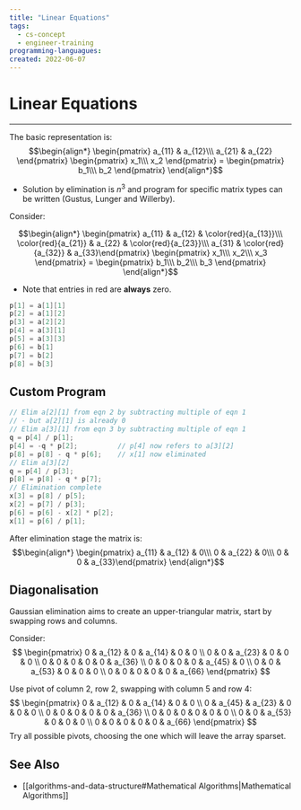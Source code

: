 ```yaml
---
title: "Linear Equations"
tags:
  - cs-concept
  - engineer-training
programming-languagues:
created: 2022-06-07
---
```

# Linear Equations
---
The basic representation is: 
$$\begin{align*}
  \begin{pmatrix} a_{11} & a_{12}\\\ a_{21} & a_{22} \end{pmatrix}
  \begin{pmatrix} x_1\\\ x_2 \end{pmatrix}
  = \begin{pmatrix} b_1\\\ b_2 \end{pmatrix}
\end{align*}$$

- Solution by elimination is $n^3$ and program for specific matrix types can be written (Gustus, Lunger and Willerby).

Consider:

$$\begin{align*}
  \begin{pmatrix} a_{11} & a_{12} & \color{red}{a_{13}}\\\ \color{red}{a_{21}} & a_{22} & \color{red}{a_{23}}\\\ a_{31} & \color{red}{a_{32}} & a_{33}\end{pmatrix}
  \begin{pmatrix} x_1\\\ x_2\\\ x_3 \end{pmatrix}
  = \begin{pmatrix} b_1\\\ b_2\\\ b_3 \end{pmatrix}
\end{align*}$$

- Note that entries in red are **always** zero.

```c
p[1] = a[1][1]
p[2] = a[1][2]
p[3] = a[2][2]
p[4] = a[3][1]
p[5] = a[3][3]
p[6] = b[1]
p[7] = b[2]
p[8] = b[3]
```

## Custom Program
```c
// Elim a[2][1] from eqn 2 by subtracting multiple of eqn 1
// - but a[2][1] is already 0
// Elim a[3][1] from eqn 3 by subtracting multiple of eqn 1
q = p[4] / p[1];
p[4] = -q * p[2];          // p[4] now refers to a[3][2]
p[8] = p[8] - q * p[6];    // x[1] now eliminated
// Elim a[3][2]
q = p[4] / p[3];
p[8] = p[8] - q * p[7];
// Elimination complete
x[3] = p[8] / p[5];
x[2] = p[7] / p[3];
p[6] = p[6] - x[2] * p[2];
x[1] = p[6] / p[1];
```

After elimination stage the matrix is:
$$\begin{align*}
  \begin{pmatrix} a_{11} & a_{12} & 0\\\ 0 & a_{22} & 0\\\ 0 & 0 & a_{33}\end{pmatrix}
\end{align*}$$
## Diagonalisation
Gaussian elimination aims to create an upper-triangular matrix, start by swapping rows and columns.

Consider:
$$ \begin{pmatrix}
0 & a_{12} & 0 & a_{14} & 0 & 0 \\
0 & 0 & a_{23} & 0 & 0 & 0 \\
0 & 0 & 0 & 0 & 0 & a_{36} \\
0 & 0 & 0 & 0 & a_{45} & 0 \\
0 & 0 & a_{53} & 0 & 0 & 0 \\
0 & 0 & 0 & 0 & 0 & a_{66} 
\end{pmatrix}  $$

Use pivot of column 2, row 2, swapping with column 5 and row 4:
$$ \begin{pmatrix}
0 & a_{12} & 0 & a_{14} & 0 & 0 \\
0 & a_{45} & a_{23} & 0 & 0 & 0 \\
0 & 0 & 0 & 0 & 0 & a_{36} \\
0 & 0 & 0 & 0 & 0 & 0 \\
0 & 0 & a_{53} & 0 & 0 & 0 \\
0 & 0 & 0 & 0 & 0 & a_{66} 
\end{pmatrix}  $$
Try all possible pivots, choosing the one which will leave the array sparset. 

## See Also
- [[algorithms-and-data-structure#Mathematical Algorithms|Mathematical Algorithms]]